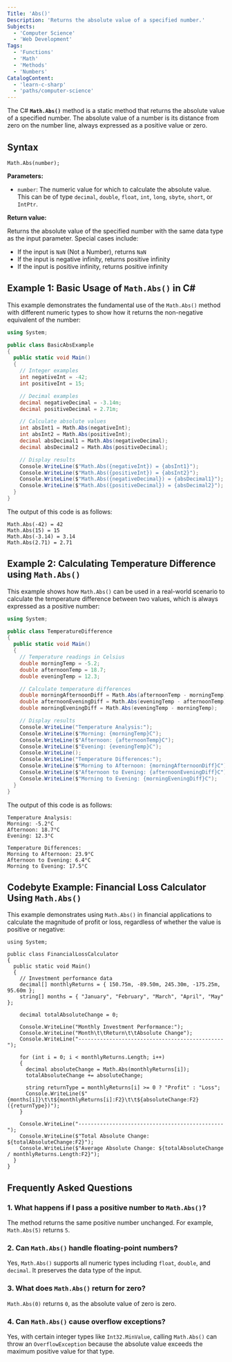 ```yaml
---
Title: 'Abs()'
Description: 'Returns the absolute value of a specified number.'
Subjects:
  - 'Computer Science'
  - 'Web Development'
Tags:
  - 'Functions'
  - 'Math'
  - 'Methods'
  - 'Numbers'
CatalogContent:
  - 'learn-c-sharp'
  - 'paths/computer-science'
---
```


The C# **`Math.Abs()`** method is a static method that returns the absolute value of a specified number. The absolute value of a number is its distance from zero on the number line, always expressed as a positive value or zero.

## Syntax

```pseudo
Math.Abs(number);
```

**Parameters:**

- `number`: The numeric value for which to calculate the absolute value. This can be of type `decimal`, `double`, `float`, `int`, `long`, `sbyte`, `short`, or `IntPtr`.

**Return value:**

Returns the absolute value of the specified number with the same data type as the input parameter. Special cases include:

- If the input is `NaN` (Not a Number), returns `NaN`
- If the input is negative infinity, returns positive infinity
- If the input is positive infinity, returns positive infinity

## Example 1: Basic Usage of `Math.Abs()` in C#

This example demonstrates the fundamental use of the `Math.Abs()` method with different numeric types to show how it returns the non-negative equivalent of the number:

```cs
using System;

public class BasicAbsExample
{
  public static void Main()
  {
    // Integer examples
    int negativeInt = -42;
    int positiveInt = 15;

    // Decimal examples
    decimal negativeDecimal = -3.14m;
    decimal positiveDecimal = 2.71m;

    // Calculate absolute values
    int absInt1 = Math.Abs(negativeInt);
    int absInt2 = Math.Abs(positiveInt);
    decimal absDecimal1 = Math.Abs(negativeDecimal);
    decimal absDecimal2 = Math.Abs(positiveDecimal);

    // Display results
    Console.WriteLine($"Math.Abs({negativeInt}) = {absInt1}");
    Console.WriteLine($"Math.Abs({positiveInt}) = {absInt2}");
    Console.WriteLine($"Math.Abs({negativeDecimal}) = {absDecimal1}");
    Console.WriteLine($"Math.Abs({positiveDecimal}) = {absDecimal2}");
  }
}
```

The output of this code is as follows:

```shell
Math.Abs(-42) = 42
Math.Abs(15) = 15
Math.Abs(-3.14) = 3.14
Math.Abs(2.71) = 2.71
```

## Example 2: Calculating Temperature Difference using `Math.Abs()`

This example shows how `Math.Abs()` can be used in a real-world scenario to calculate the temperature difference between two values, which is always expressed as a positive number:

```cs
using System;

public class TemperatureDifference
{
  public static void Main()
  {
    // Temperature readings in Celsius
    double morningTemp = -5.2;
    double afternoonTemp = 18.7;
    double eveningTemp = 12.3;

    // Calculate temperature differences
    double morningAfternoonDiff = Math.Abs(afternoonTemp - morningTemp);
    double afternoonEveningDiff = Math.Abs(eveningTemp - afternoonTemp);
    double morningEveningDiff = Math.Abs(eveningTemp - morningTemp);

    // Display results
    Console.WriteLine("Temperature Analysis:");
    Console.WriteLine($"Morning: {morningTemp}C");
    Console.WriteLine($"Afternoon: {afternoonTemp}C");
    Console.WriteLine($"Evening: {eveningTemp}C");
    Console.WriteLine();
    Console.WriteLine("Temperature Differences:");
    Console.WriteLine($"Morning to Afternoon: {morningAfternoonDiff}C");
    Console.WriteLine($"Afternoon to Evening: {afternoonEveningDiff}C");
    Console.WriteLine($"Morning to Evening: {morningEveningDiff}C");
  }
}
```

The output of this code is as follows:

```shell
Temperature Analysis:
Morning: -5.2°C
Afternoon: 18.7°C
Evening: 12.3°C

Temperature Differences:
Morning to Afternoon: 23.9°C
Afternoon to Evening: 6.4°C
Morning to Evening: 17.5°C
```

## Codebyte Example: Financial Loss Calculator Using `Math.Abs()`

This example demonstrates using `Math.Abs()` in financial applications to calculate the magnitude of profit or loss, regardless of whether the value is positive or negative:

```codebyte/csharp
using System;

public class FinancialLossCalculator
{
  public static void Main()
  {
    // Investment performance data
    decimal[] monthlyReturns = { 150.75m, -89.50m, 245.30m, -175.25m, 95.60m };
    string[] months = { "January", "February", "March", "April", "May" };

    decimal totalAbsoluteChange = 0;

    Console.WriteLine("Monthly Investment Performance:");
    Console.WriteLine("Month\t\tReturn\t\tAbsolute Change");
    Console.WriteLine("-----------------------------------------------");

    for (int i = 0; i < monthlyReturns.Length; i++)
    {
      decimal absoluteChange = Math.Abs(monthlyReturns[i]);
      totalAbsoluteChange += absoluteChange;

      string returnType = monthlyReturns[i] >= 0 ? "Profit" : "Loss";
      Console.WriteLine($"{months[i]}\t\t${monthlyReturns[i]:F2}\t\t${absoluteChange:F2} ({returnType})");
    }

    Console.WriteLine("-----------------------------------------------");
    Console.WriteLine($"Total Absolute Change: ${totalAbsoluteChange:F2}");
    Console.WriteLine($"Average Absolute Change: ${totalAbsoluteChange / monthlyReturns.Length:F2}");
  }
}
```

## Frequently Asked Questions

### 1. What happens if I pass a positive number to `Math.Abs()`?

The method returns the same positive number unchanged. For example, `Math.Abs(5)` returns `5`.

### 2. Can `Math.Abs()` handle floating-point numbers?

Yes, `Math.Abs()` supports all numeric types including `float`, `double`, and `decimal`. It preserves the data type of the input.

### 3. What does `Math.Abs()` return for zero?

`Math.Abs(0)` returns `0`, as the absolute value of zero is zero.

### 4. Can `Math.Abs()` cause overflow exceptions?

Yes, with certain integer types like `Int32.MinValue`, calling `Math.Abs()` can throw an `OverflowException` because the absolute value exceeds the maximum positive value for that type.
